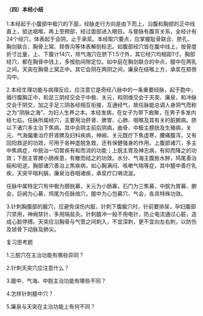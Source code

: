 #### （四）本经小结

1.本经起于小腹部中极穴的下面，经脉走行方向是由下而上，沿腹和胸部的正中线直上，抵达咽喉，再上至颊部，经过面部进入眼目。与督脉有腹背关系，全经计有24个经穴，体表起于会阴，止于承浆。本经取穴要点，应掌握耻骨联合、脐孔、胸剑联合、胸骨上窝、颏唇沟等体表解剖标志。如腹部经穴皆在腹中线上，按骨度折寸比量，上、下腹计14穴，除气海穴在脐下1.5寸外，其它经穴均相距1寸。胸部经穴，都在胸骨中钱上，多按肋间隙定位。如中庭在胸剑联合的中点，膻中在两乳之间，天突在胸骨上窝正中。其它会阴在两阴之间，廉泉在结喉上方，承浆在颏唇沟中。

2.本经生理功能与病理反应，应注意它是奇经八脉中的一条重要经脉，起于胞中，循行腹胸正中，和足三阴经交会于中极、关元，和阴维交会于天突、廉泉，和冲脉交会于阴交，加之手足三阴各经相互衔接，互通经气，故任脉能总调人身阴气而称之为"阴脉之海”，为妇人生养之本。本经发病，在女子为带下瘕聚，在男子多发内结七疝。任脉所属经穴，主要用治肝肾、脾胃、心肺、咽喉及其有关的脏腑病。脐以下诸穴多主治下焦病，其中会阴主前后阴病，曲骨、中极主膀胱及生殖病，关元、气海偏重治疗肝肾脾及妇科疾病，神阙、关元既疗下焦虚寒，腰痛腹泻，又有回阳救逆的功效，可用于各种虚脱急救，还有保健强身的作用。上腹部诸穴，多主中焦病症，中脘治一切胃疾有和而消的功能；上脘主胃及神志病，有抑而降之的功效；下脘主胃脾小肠疾患，有散而祛之的功效。水分、气海主腹胀水肿，鸠尾善治痫和呃逆。胸部诸穴善治上焦疾病，如心胸满闷、咳嗽气喘等症，其中膻中善疗乳疾，天突平喘利膈，廉泉治吞咽诸疾，承浆疗口㖞流涎。

任脉中属特定穴有中极为膀胱募，关元为小肠寡，石门为三焦募，中脘为胃募、腑会，巨阙为心募，鸠尾为任脉络穴，膻中为心包募穴、气会，各具特殊功效。

3.针刺胸腹部的腧穴，应避免误伤内脏，针刺下腹腧穴时，针前要排尿，孕妇腹部穴禁用，神阙禁针，多用隔盐灸。针刺膻冲一般不用电针，防止电流通过心脏，造成心脏停搏。天突应沿胸骨与气管之间刺入，不宜深刺，更不宜向左右刺，以防伤及锁骨下动脉及肺尖。

复习思考题

1.三脘穴在主治功能有哪些异同？

2.针刺天突穴应注意什么？

3.膻中、气海、中脘主治功能有哪些不同？

4.怎样针刺膻中穴？

5.廉泉与天突在主治功能上有何不同？
